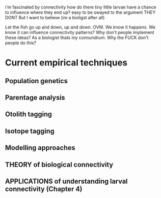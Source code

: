 i'm fascinated by connectivity
how do there tiny little larvae have a chance to influence where they end up? easy to be swayed to the argument THEY DONT
But I want to believe (im a bioligst after all)

Let the fish go up and down, up and down. OVM. We know it happens. We know it can influence connectivity patterns? Why don't people implement these ideas?
As a biologist thats my connundrum. Why the FUCK don't people do this?



# Current empirical techniques

## Population genetics


## Parentage analysis


## Otolith tagging


## Isotope tagging

## Modelling approaches




## THEORY of biological connectivity


## APPLICATIONS of understanding larval connectivity (Chapter 4)
